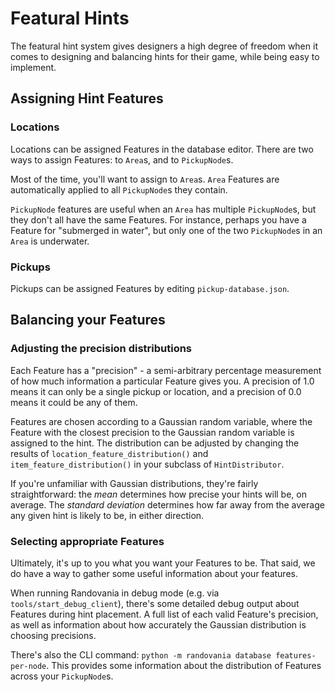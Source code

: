# Featural Hints
The featural hint system gives designers a high degree of freedom when it comes to designing and balancing hints for their game, while being easy to implement.

## Assigning Hint Features
### Locations
Locations can be assigned Features in the database editor. There are two ways to assign Features: to `Area`s, and to `PickupNode`s.

Most of the time, you'll want to assign to `Area`s. `Area` Features are automatically applied to all `PickupNode`s they contain.

`PickupNode` features are useful when an `Area` has multiple `PickupNode`s, but they don't all have the same Features. For instance, perhaps you have a Feature for "submerged in water", but only one of the two `PickupNode`s in an `Area` is underwater.

### Pickups
Pickups can be assigned Features by editing `pickup-database.json`.

## Balancing your Features
### Adjusting the precision distributions
Each Feature has a "precision" - a semi-arbitrary percentage measurement of how much information a particular Feature gives you. A precision of 1.0 means it can only be a single pickup or location, and a precision of 0.0 means it could be any of them.

Features are chosen according to a Gaussian random variable, where the Feature with the closest precision to the Gaussian random variable is assigned to the hint. The distribution can be adjusted by changing the results of `location_feature_distribution()` and `item_feature_distribution()` in your subclass of `HintDistributor`.

If you're unfamiliar with Gaussian distributions, they're fairly straightforward: the *mean* determines how precise your hints will be, on average. The *standard deviation* determines how far away from the average any given hint is likely to be, in either direction.

### Selecting appropriate Features
Ultimately, it's up to you what you want your Features to be. That said, we do have a way to gather some useful information about your features.

When running Randovania in debug mode (e.g. via `tools/start_debug_client`), there's some detailed debug output about Features during hint placement. A full list of each valid Feature's precision, as well as information about how accurately the Gaussian distribution is choosing precisions.

There's also the CLI command: `python -m randovania database features-per-node`. This provides some information about the distribution of Features across your `PickupNode`s.
